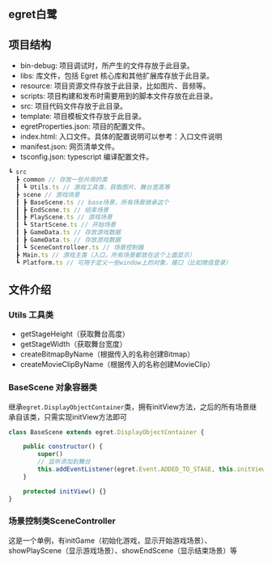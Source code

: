## egret白鹭

## 项目结构
- bin-debug: 项目调试时，所产生的文件存放于此目录。
- libs: 库文件，包括 Egret 核心库和其他扩展库存放于此目录。
- resource: 项目资源文件存放于此目录，比如图片、音频等。
- scripts: 项目构建和发布时需要用到的脚本文件存放在此目录。
- src: 项目代码文件存放于此目录。
- template: 项目模板文件存放于此目录。
- egretProperties.json: 项目的配置文件。
- index.html: 入口文件。具体的配置说明可以参考：入口文件说明
- manifest.json: 网页清单文件。
- tsconfig.json: typescript 编译配置文件。


``` js
┗ src
  ┣ common // 存放一些共用的类
  ┃ ┗ Utils.ts // 游戏工具类，获取图片、舞台宽高等
  ┣ scene // 游戏场景
  ┃ ┣ BaseScene.ts // base场景，所有场景继承这个
  ┃ ┣ EndScene.ts // 结束场景
  ┃ ┣ PlayScene.ts // 游戏场景
  ┃ ┗ StartScene.ts // 开始场景
  ┃ ┣ GameData.ts // 存放游戏数据
  ┃ ┣ GameData.ts // 存放游戏数据
  ┃ ┗ SceneControlloer.ts // 场景控制器
  ┣ Main.ts // 游戏主类（入口，所有场景都放在这个上面显示）
  ┗ Platform.ts // 可用于定义一些window上的对象，接口（比如微信登录）
```

## 文件介绍

### Utils 工具类
- getStageHeight（获取舞台高度）
- getStageWidth（获取舞台宽度）
- createBitmapByName（根据传入的名称创建Bitmap）
- createMovieClipByName（根据传入的名称创建MovieClip）

### BaseScene 对象容器类
继承`egret.DisplayObjectContainer`类，拥有initView方法，之后的所有场景继承自该类，只需实现initView方法即可
``` js
class BaseScene extends egret.DisplayObjectContainer {

    public constructor() {
        super()
        // 监听添加到舞台
        this.addEventListener(egret.Event.ADDED_TO_STAGE, this.initView, this)
    }

    protected initView() {}
}
```

### 场景控制类SceneController
这是一个单例，有initGame（初始化游戏，显示开始游戏场景）、showPlayScene（显示游戏场景）、showEndScene（显示结束场景）等
